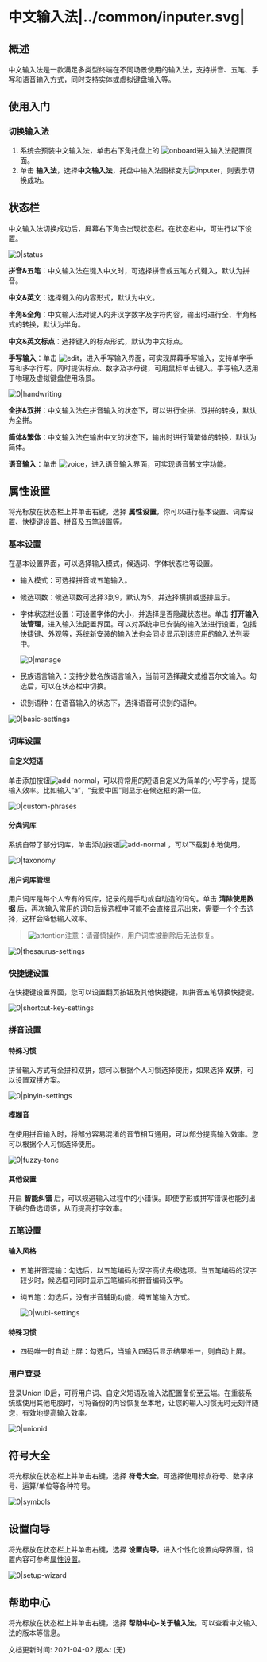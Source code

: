 # 中文输入法|../common/inputer.svg|

## 概述

中文输入法是一款满足多类型终端在不同场景使用的输入法，支持拼音、五笔、手写和语音输入方式，同时支持实体或虚拟键盘输入等。 

## 使用入门

### 切换输入法

1. 系统会预装中文输入法，单击右下角托盘上的 ![onboard](icon/onboard.svg)进入输入法配置页面。
2. 单击 **输入法**，选择**中文输入法**，托盘中输入法图标变为![inputer](icon/inputer.svg)，则表示切换成功。

## 状态栏

中文输入法切换成功后，屏幕右下角会出现状态栏。在状态栏中，可进行以下设置。

![0|status](jpg/status.png)

**拼音&五笔**：中文输入法在键入中文时，可选择拼音或五笔方式键入，默认为拼音。

**中文&英文**：选择键入的内容形式，默认为中文。

**半角&全角**：中文输入法对键入的非汉字数字及字符内容，输出时进行全、半角格式的转换，默认为半角。

**中文&英文标点**：选择键入的标点形式，默认为中文标点。

**手写输入**：单击 ![edit](icon/edit.svg)，进入手写输入界面，可实现屏幕手写输入，支持单字手写和多字行写。同时提供标点、数字及字母键，可用鼠标单击键入。手写输入适用于物理及虚拟键盘使用场景。

![0|handwriting](jpg/handwriting.png)

**全拼&双拼**：中文输入法在拼音输入的状态下，可以进行全拼、双拼的转换，默认为全拼。

**简体&繁体**：中文输入法在输出中文的状态下，输出时进行简繁体的转换，默认为简体。

**语音输入**：单击 ![voice](icon/voice.svg)，进入语音输入界面，可实现语音转文字功能。

## 属性设置

将光标放在状态栏上并单击右键，选择 **属性设置**，你可以进行基本设置、词库设置、快捷键设置、拼音及五笔设置等。

### 基本设置 

在基本设置界面，可以选择输入模式，候选词、字体状态栏等设置。

- 输入模式：可选择拼音或五笔输入。

- 候选项数：候选项数可选择3到9，默认为5，并选择横排或竖排显示。

- 字体状态栏设置：可设置字体的大小，并选择是否隐藏状态栏。单击 **打开输入法管理**，进入输入法配置界面。可以对系统中已安装的输入法进行设置，包括快捷键、外观等，系统新安装的输入法也会同步显示到该应用的输入法列表中。

  ![0|manage](jpg/manage.png)

- 民族语言输入：支持少数名族语言输入，当前可选择藏文或维吾尔文输入。勾选后，可以在状态栏中切换。

- 识别语种：在语音输入的状态下，选择语音可识别的语种。

![0|basic-settings](jpg/basic-settings.png)


### 词库设置

#### 自定义短语

单击添加按钮![add-normal](icon/add-normal.svg)，可以将常用的短语自定义为简单的小写字母，提高输入效率。比如输入“a”，“我爱中国”则显示在候选框的第一位。

![0|custom-phrases](jpg/custom-phrases.png)

#### 分类词库

系统自带了部分词库，单击添加按钮![add-normal](icon/add-normal.svg) ，可以下载到本地使用。

![0|taxonomy](jpg/taxonomy.png)

#### 用户词库管理

用户词库是每个人专有的词库，记录的是手动或自动造的词句。单击 **清除使用数据** 后，再次输入常用的词句后候选框中可能不会直接显示出来，需要一个个去选择，这样会降低输入效率。

> ![attention](icon/attention.svg)注意：请谨慎操作，用户词库被删除后无法恢复。

![0|thesaurus-settings](jpg/thesaurus-settings.png)


### 快捷键设置

在快捷键设置界面，您可以设置翻页按钮及其他快捷键，如拼音五笔切换快捷键。

![0|shortcut-key-settings](jpg/shortcut-key-settings.png)

### 拼音设置

#### 特殊习惯

拼音输入方式有全拼和双拼，您可以根据个人习惯选择使用，如果选择 **双拼**，可以设置双拼方案。

![0|pinyin-settings](jpg/pinyin-settings.png)

#### 模糊音

在使用拼音输入时，将部分容易混淆的音节相互通用，可以部分提高输入效率。您可以根据个人习惯选择使用。

![0|fuzzy-tone](jpg/fuzzy-tone.png)

#### 其他设置
开启 **智能纠错** 后，可以规避输入过程中的小错误。即使字形或拼写错误也能列出正确的备选词语，从而提高打字效率。


### 五笔设置
#### 输入风格

- 五笔拼音混输：勾选后，以五笔编码为汉字高优先级选项。当五笔编码的汉字较少时，候选框可同时显示五笔编码和拼音编码汉字。

- 纯五笔：勾选后，没有拼音辅助功能，纯五笔输入方式。

  ![0|wubi-settings](jpg/wubi-settings.png)


#### 特殊习惯

- 四码唯一时自动上屏：勾选后，当输入四码后显示结果唯一，则自动上屏。

### 用户登录

登录Union ID后，可将用户词、自定义短语及输入法配置备份至云端。在重装系统或使用其他电脑时，可将备份的内容恢复至本地，让您的输入习惯无时无刻伴随您，有效地提高输入效率。

![0|unionid](jpg/unionid.png)


## 符号大全

将光标放在状态栏上并单击右键，选择 **符号大全**。可选择使用标点符号、数字序号、运算/单位等各种符号。

![0|symbols](jpg/symbols.png)

## 设置向导

将光标放在状态栏上并单击右键，选择 **设置向导**，进入个性化设置向导界面，设置内容可参考[属性设置](#属性设置)。

![0|setup-wizard](jpg/setup-wizard.png)

## 帮助中心

将光标放在状态栏上并单击右键，选择 **帮助中心-关于输入法**，可以查看中文输入法的版本等信息。

<div class="version-info"><span>文档更新时间: 2021-04-02</span><span> 版本: (无)
</span></div>